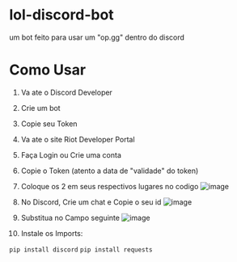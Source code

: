 # lol-discord-bot
um bot feito para usar um "op.gg" dentro do discord


# Como Usar

1. Va ate o Discord Developer
2. Crie um bot
3. Copie seu Token
4. Va ate o site Riot Developer Portal
5. Faça Login ou Crie uma conta
6. Copie o Token (atento a data de "validade" do token)
7. Coloque os 2 em seus respectivos lugares no codigo
![image](https://github.com/Luudzy/lol-discord-bot/assets/126820236/5ba26688-a2d1-48cf-b746-811dcf2f39d8)
8. No Discord, Crie um chat e Copie o seu id
![image](https://github.com/Luudzy/lol-discord-bot/assets/126820236/aaf21ad2-5aa4-46d0-869b-8451f7033f8a)
9. Substitua no Campo seguinte
![image](https://github.com/Luudzy/lol-discord-bot/assets/126820236/76dbe036-7bbd-49ff-bb57-12ffb97cae89)

10. Instale os Imports:

`pip install discord`
`pip install requests`

